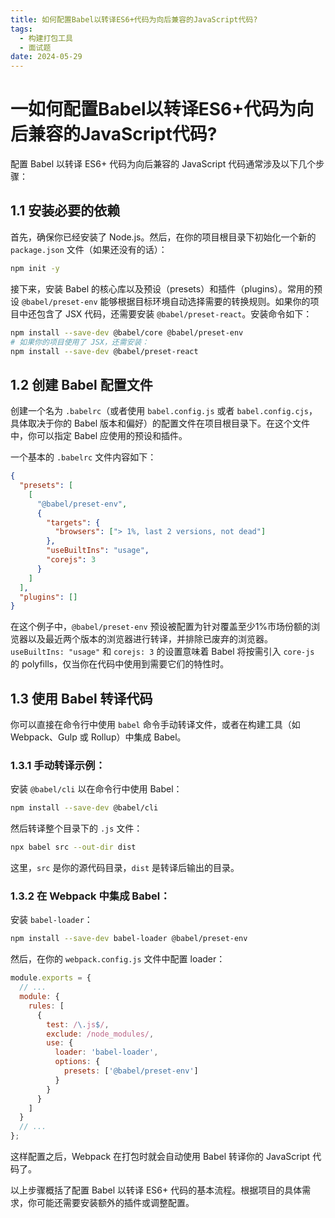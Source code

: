 ```yaml
---
title: 如何配置Babel以转译ES6+代码为向后兼容的JavaScript代码?
tags:
  - 构建打包工具
  - 面试题
date: 2024-05-29
---
```

# 一如何配置Babel以转译ES6+代码为向后兼容的JavaScript代码?

配置 Babel 以转译 ES6+ 代码为向后兼容的 JavaScript 代码通常涉及以下几个步骤：

## 1.1 安装必要的依赖

首先，确保你已经安装了 Node.js。然后，在你的项目根目录下初始化一个新的 `package.json` 文件（如果还没有的话）：

```bash
npm init -y
```

接下来，安装 Babel 的核心库以及预设（presets）和插件（plugins）。常用的预设 `@babel/preset-env` 能够根据目标环境自动选择需要的转换规则。如果你的项目中还包含了 JSX 代码，还需要安装 `@babel/preset-react`。安装命令如下：

```bash
npm install --save-dev @babel/core @babel/preset-env
# 如果你的项目使用了 JSX，还需安装：
npm install --save-dev @babel/preset-react
```

## 1.2 创建 Babel 配置文件

创建一个名为 `.babelrc`（或者使用 `babel.config.js` 或者 `babel.config.cjs`，具体取决于你的 Babel 版本和偏好）的配置文件在项目根目录下。在这个文件中，你可以指定 Babel 应使用的预设和插件。

一个基本的 `.babelrc` 文件内容如下：

```json
{
  "presets": [
    [
      "@babel/preset-env",
      {
        "targets": {
          "browsers": ["> 1%, last 2 versions, not dead"]
        },
        "useBuiltIns": "usage",
        "corejs": 3
      }
    ]
  ],
  "plugins": []
}
```

在这个例子中，`@babel/preset-env` 预设被配置为针对覆盖至少1%市场份额的浏览器以及最近两个版本的浏览器进行转译，并排除已废弃的浏览器。`useBuiltIns: "usage"` 和 `corejs: 3` 的设置意味着 Babel 将按需引入 `core-js` 的 polyfills，仅当你在代码中使用到需要它们的特性时。

## 1.3 使用 Babel 转译代码

你可以直接在命令行中使用 `babel` 命令手动转译文件，或者在构建工具（如 Webpack、Gulp 或 Rollup）中集成 Babel。

### 1.3.1 手动转译示例：

安装 `@babel/cli` 以在命令行中使用 Babel：

```bash
npm install --save-dev @babel/cli
```

然后转译整个目录下的 `.js` 文件：

```bash
npx babel src --out-dir dist
```

这里，`src` 是你的源代码目录，`dist` 是转译后输出的目录。
### 1.3.2 在 Webpack 中集成 Babel：

安装 `babel-loader`：

```bash
npm install --save-dev babel-loader @babel/preset-env
```

然后，在你的 `webpack.config.js` 文件中配置 loader：

```js
module.exports = {
  // ...
  module: {
    rules: [
      {
        test: /\.js$/,
        exclude: /node_modules/,
        use: {
          loader: 'babel-loader',
          options: {
            presets: ['@babel/preset-env']
          }
        }
      }
    ]
  }
  // ...
};
```

这样配置之后，Webpack 在打包时就会自动使用 Babel 转译你的 JavaScript 代码了。

以上步骤概括了配置 Babel 以转译 ES6+ 代码的基本流程。根据项目的具体需求，你可能还需要安装额外的插件或调整配置。
